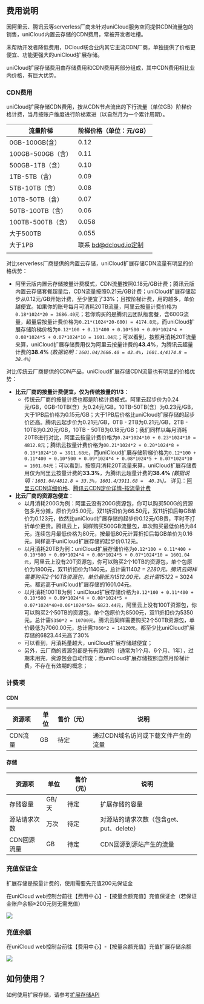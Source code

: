 ## 费用说明



因阿里云、腾讯云等serverless厂商未针对uniCloud服务空间提供CDN流量包的销售，uniCloud内置云存储的CDN费用，常被开发者吐槽。

未帮助开发者降低费用，DCloud联合业内其它主流CDN厂商，单独提供了价格更便宜、功能更强大的uniCloud扩展存储。

uniCloud扩展存储费用由存储费用和CDN费用两部分组成，其中CDN费用相比业内价格，有巨大优势。


### CDN费用

uniCloud扩展存储CDN费用，按从CDN节点流出的下行流量（单位GB）阶梯价格计费，当月按账户维度进行阶梯累进（以自然月为一个累计周期）。 

|流量阶梯								|阶梯价格（单位：元/GB）	|
|--										|--						|
|0GB-100GB(含）	    |0.12		|
|100GB-500GB（含）    |0.11				|
|500GB-1TB（含）    |0.10				|
|1TB-5TB（含）	    |0.09				|
|5TB-10TB（含）	    |0.08				|
|10TB-50TB（含）	|0.07				|
|50TB-100TB（含）	|0.06				|
|100TB-500TB（含）	|0.058				|
|大于500TB	   |0.055				|
|大于1PB	   |联系 bd@dcloud.io定制	|
||	|


对比serverless厂商提供的内置云存储，uniCloud扩展存储CDN流量有明显的价格优势：

- 阿里云版内置云存储按量计费模式，CDN流量按照0.18元/GB计费；腾讯云版内置云存储套餐超量后，CDN流量按照0.21元/GB计费；uniCloud扩展存储起步从0.12元/GB开始计费，至少便宜了33%；且按阶梯计费，用的越多，单价越便宜。如果你的账号每月可消耗20TB流量，阿里云按量计费价格为`0.18*1024*20 = 3686.40元`；若你购买的是腾讯云团队版套餐，含600G流量，超量后按量计费价格为`0.21*(1024*20-600) = 4174.8元`，而uniCloud扩展存储阶梯价格为`0.12*100 + 0.11*400 + 0.10*500 + 0.09*1024*4 + 0.08*1024*5 + 0.07*1024*10 = 1601.04元`；可以看到，按照月消耗20T流量来算，uniCloud扩展存储费用仅为阿里云按量计费的**43.4%**，为腾讯云超量计费的**38.4%**  *(数据说明：`1601.04/3686.40 = 43.4%`，`1601.4/4174.8 =  38.4%`)*


对比传统云厂商提供的CDN产品，uniCloud扩展存储CDN流量也有明显的价格优势：

- **比云厂商的按量计费便宜，仅为传统按量的1/3**：
	* 传统云厂商的按量计费也都是阶梯计费模式。阿里云起步价为0.24元/GB，0GB-10TB(含）为0.24元/GB，10TB-50TB(含）为0.23元/GB，大于1PB后价格为0.15元/GB；大于1PB后价格比uniCloud扩展存储的起步价还高。腾讯云起步价为0.21元/GB，0TB - 2TB为0.21元/GB，2TB - 10TB为0.20元/GB，10TB - 50TB为0.18元/GB；我们同样以每月消耗20TB进行对比，阿里云按量计费价格为`0.24*1024*10 + 0.23*1024*10 = 4812.8元`；腾讯云按量计费价格为`00.21*1024*2 + 0.20*1024*8 + 0.18*1024*10 = 3911.68元`，而uniCloud扩展存储阶梯价格为`0.12*100 + 0.11*400 + 0.10*500 + 0.09*1024*4 + 0.08*1024*5 + 0.07*1024*10 = 1601.04元`；可以看到，按照月消耗20T流量来算，uniCloud扩展存储费用仅为阿里云按量计费的**33.3%**，为腾讯云超量计费的**38.4%**  *(数据说明：`1601.04/4812.8 = 33.3%`，`1601.4/3911.68 =  40.1%`)。* 详见：[阿里云CDN详细价格](https://www.aliyun.com/price/product?spm=5176.21213303.J_qCOwPWspKEuWcmp8qiZNQ.3.36562f3dxom8j3#/cdn/detail/cdn)、[腾讯云CDN定价详情-按流量计费](https://cloud.tencent.com/document/product/228/2949#.E6.8C.89.E6.B5.81.E9.87.8F.E8.AE.A1.E8.B4.B9)
- **比云厂商的资源包便宜**：
	* 以月消耗200G为例：阿里云没有200G资源包，你可以购买500G的资源包多月分摊，原价为95.00元，双11折扣价为66.50元，双11折扣后每GB单价为0.123元，依然比uniCloud扩展存储的起步价0.12元/GB贵，平时不打折单价更贵。腾讯云上，同样购买500GB流量包，单次购买最低价格为84元，连续包月最低价格为80元，按最低80元计算折扣后每GB单价为0.16元，同样高于uniCloud扩展存储的起步价0.12元。
	* 以月消耗20TB为例：uniCloud扩展存储价格为`0.12*100 + 0.11*400 + 0.10*500 + 0.09*1024*4 + 0.08*1024*5 + 0.07*1024*10 = 1601.04元`，阿里云上没有20T资源包，你可以购买2个10TB的资源包，单个包原价为1800元，双11折扣价为1140元，总计需1140*2 = 2280元。腾讯云同样需要购买2个10TB资源包，单价最低为1512.00元，总计需1512*2 = 3024元。都远高于uniCloud扩展存储的1601.04元。
    * 以月消耗100TB为例：uniCloud扩展存储价格为`0.12*100 + 0.11*400 + 0.10*500 + 0.09*1024*4 + 0.08*1024*5 + 0.07*1024*40+0.06*1024*50= 6823.44元`，阿里云上没有100T资源包，你可以购买2个50TB的资源包，单个包原价为8500元，双11折扣价为5350元，总计需`5350*2 = 10700元`。腾讯云同样需要购买2个50TB资源包，单价最低为7060.00元，总计需`7060*2 = 14120元`。都至少比uniCloud扩展存储的6823.44元高了30%
    * 可以看到，月消耗量越大，uniCloud扩展存储越便宜；
	* 另外，云厂商的资源包都是有有效期的（通常为1个月、6个月、1年），过期未用完，资源包会自动作废；而uniCloud扩展存储按照自然月阶梯计费，不存在有效期的概念；






### 计费项

#### CDN

|资源项			|单位	|售价（元）	| 说明|
|--					|--		|--					|-- |
|CDN流量		 	|GB		|待定				|通过CDN域名访问或下载文件产生的流量|

#### 存储

|资源项				|单位	|售价（元）	| 说明																		|
|--						|--		|--					|--																				|
|存储容量			|GB/天|待定				|扩展存储的容量														|
|源站请求次数		|万次	|待定				|对源站的请求次数（包含get、put、delete）	|
|CDN回源流量		|GB		|待定				|CDN回源到源站产生的流量									|

### 充值保证金

扩展存储是按量计费的，使用需要先充值200元保证金

在uniCloud web控制台前往【费用中心】-【按量余额充值】充值保证金（若保证金账户余额≥200元则无需充值）

![](https://qiniu-web-assets.dcloud.net.cn/unidoc/zh/3707/429.png)

### 充值余额

在uniCloud web控制台前往【费用中心】-【按量余额充值】充值扩展存储余额

![](https://qiniu-web-assets.dcloud.net.cn/unidoc/zh/3707/428.png)

## 如何使用？

如何使用扩展存储，请参考[扩展存储API](uniCloud/uni-cloud-ext-storage/api.md)
